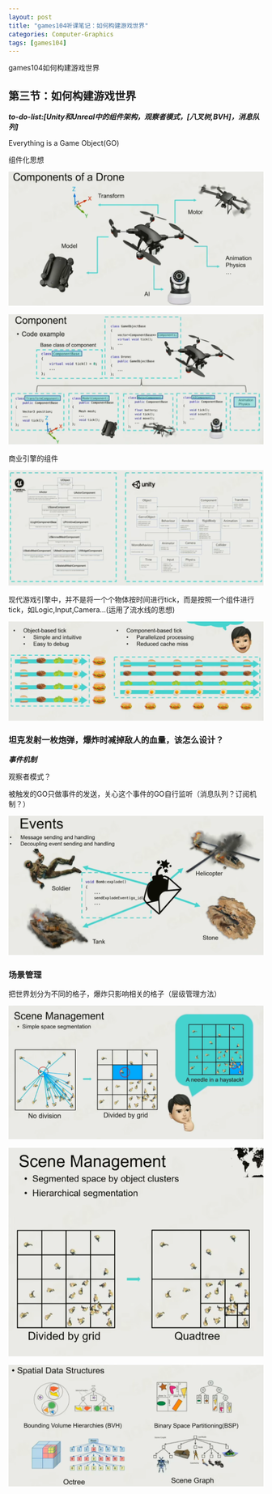 ```yaml
---
layout: post
title: "games104听课笔记：如何构建游戏世界"
categories: Computer-Graphics
tags: [games104]
---
```


games104如何构建游戏世界

## 第三节：如何构建游戏世界

***to-do-list:[Unity和Unreal中的组件架构，观察者模式，[八叉树,BVH]，消息队列]***

Everything is a Game Object(GO)

组件化思想

![My helpful screenshot](/assets/games104-3/1.png)

![My helpful screenshot](/assets/games104-3/2.png)

商业引擎的组件

![My helpful screenshot](/assets/games104-3/3.png)

现代游戏引擎中，并不是将一个个物体按时间进行tick，而是按照一个组件进行tick，如Logic,Input,Camera...(运用了流水线的思想)

![My helpful screenshot](/assets/games104-3/4.png)

### 坦克发射一枚炮弹，爆炸时减掉敌人的血量，该怎么设计？

***事件机制***

观察者模式？

被触发的GO只做事件的发送，关心这个事件的GO自行监听（消息队列？订阅机制？）

![My helpful screenshot](/assets/games104-3/5.png)

### 场景管理

把世界划分为不同的格子，爆炸只影响相关的格子（层级管理方法）

![My helpful screenshot](/assets/games104-3/6.png)

![My helpful screenshot](/assets/games104-3/7.png)

![My helpful screenshot](/assets/games104-3/8.png)